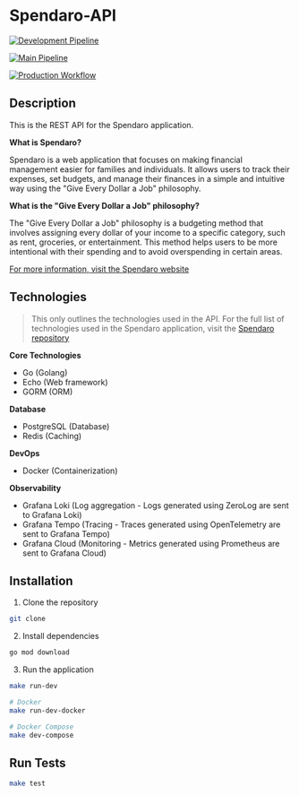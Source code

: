 # Spendaro-API

[![Development Pipeline](https://github.com/TannerBarcelos/Spendaro-API/actions/workflows/dev-workflow.yaml/badge.svg?branch=develop)](https://github.com/TannerBarcelos/Spendaro-API/actions/workflows/dev-workflow.yaml)

[![Main Pipeline](https://github.com/TannerBarcelos/Spendaro-API/actions/workflows/main-workflow.yaml/badge.svg?branch=main)](https://github.com/TannerBarcelos/Spendaro-API/actions/workflows/main-workflow.yaml)

[![Production Workflow](https://github.com/TannerBarcelos/Spendaro-API/actions/workflows/release.yaml/badge.svg?branch=main)](https://github.com/TannerBarcelos/Spendaro-API/actions/workflows/release.yaml)

## Description

This is the REST API for the Spendaro application.

**What is Spendaro?**

Spendaro is a web application that focuses on making financial management easier for families and individuals. It allows users to track their expenses, set budgets, and manage their finances in a simple and intuitive way using the "Give Every Dollar a Job" philosophy.

**What is the "Give Every Dollar a Job" philosophy?**

The "Give Every Dollar a Job" philosophy is a budgeting method that involves assigning every dollar of your income to a specific category, such as rent, groceries, or entertainment. This method helps users to be more intentional with their spending and to avoid overspending in certain areas.

[For more information, visit the Spendaro website](https://spendaro.com)

## Technologies

> This only outlines the technologies used in the API. For the full list of technologies used in the Spendaro application, visit the [Spendaro repository](https://github.com/TannerBarcelos/Spendaro)

**Core Technologies**

- Go (Golang)
- Echo (Web framework)
- GORM (ORM)

**Database**

- PostgreSQL (Database)
- Redis (Caching)

**DevOps**

- Docker (Containerization)

**Observability**

- Grafana Loki (Log aggregation - Logs generated using ZeroLog are sent to Grafana Loki)
- Grafana Tempo (Tracing - Traces generated using OpenTelemetry are sent to Grafana Tempo)
- Grafana Cloud (Monitoring - Metrics generated using Prometheus are sent to Grafana Cloud)

## Installation

1. Clone the repository

```bash
git clone
```

2. Install dependencies

```bash
go mod download
```

3. Run the application

```bash
make run-dev

# Docker
make run-dev-docker

# Docker Compose
make dev-compose

```

## Run Tests

```bash
make test
```
